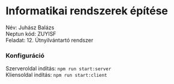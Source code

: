 # Informatikai rendszerek építése
Név: Juhász Balázs \
Neptun kód: ZUYISF \
Feladat: 12. Útnyilvántartó rendszer 
### Konfiguráció
Szerveroldal indítás: `npm run start:server` \
Kliensoldal indítás: `npm run start:client` 
